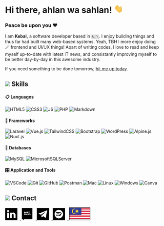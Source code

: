 # Hi there, ahlan wa sahlan! <img src="./assets/wave.gif" width="30px">

### Peace be upon you ❤️

I am **Kebal,** a software developer based in 🇲🇾. I enjoy building things and thus far had built many web-based systems. Yeah, TBH I more enjoy doing 🪄 frontend and UI/UX things! Apart of writing codes, I love to read and keep myself up-to-date with latest IT news, and consistantly improving myself to be better day-by-day in this awesome industry. 

If you need something to be done tomorrow, <a href="#contact">hit me up today</a>.

## <img src="https://media2.giphy.com/media/QssGEmpkyEOhBCb7e1/giphy.gif?cid=ecf05e47a0n3gi1bfqntqmob8g9aid1oyj2wr3ds3mg700bl&rid=giphy.gif" width ="25"><b> Skills</b>

#### 📋 Languages
    
![HTML5](https://img.shields.io/badge/html5-%23E34F26.svg?style=for-the-badge&logo=html5&logoColor=white)
![CSS3](https://img.shields.io/badge/css3-%231572B6.svg?style=for-the-badge&logo=css3&logoColor=white)
![JS](https://img.shields.io/badge/javascript%20-%23323330.svg?&style=for-the-badge&logo=javascript&logoColor=%23F7DF1E)
![PHP](https://img.shields.io/badge/php-%23777BB4.svg?style=for-the-badge&logo=php&logoColor=white)
![Markdown](https://img.shields.io/badge/markdown-%23000000.svg?style=for-the-badge&logo=markdown&logoColor=white)
   
#### 🎨 Frameworks

![Laravel](https://img.shields.io/badge/Laravel-FF2D20?style=for-the-badge&logo=laravel&logoColor=white)
![Vue.js](https://img.shields.io/badge/Vue.js-35495E?style=for-the-badge&logo=vuedotjs&logoColor=4FC08D)
![TailwindCSS](https://img.shields.io/badge/Tailwind_CSS-38B2AC?style=for-the-badge&logo=tailwind-css&logoColor=white)
![Bootstrap](https://img.shields.io/badge/bootstrap%205%20-%23563D7C.svg?&style=for-the-badge&logo=bootstrap&logoColor=white)
![WordPress](https://img.shields.io/badge/WordPress-%23117AC9.svg?style=for-the-badge&logo=wordpress&logoColor=white)
![Alpine.js](https://img.shields.io/badge/Alpine.js-%2371B7C7.svg?style=for-the-badge&logo=alpinedotjs&logoColor=white)
![Nuxt.js](https://img.shields.io/badge/Nuxt.js-%2306D17B.svg?style=for-the-badge&logo=nuxtdotjs&logoColor=white)
    
#### 💾 Databases

![MySQL](https://img.shields.io/badge/MySQL-00000F?style=for-the-badge&logo=mysql&logoColor=white)
![MicrosoftSQLServer](https://img.shields.io/badge/Microsoft%20SQL%20Server-CC2927?style=for-the-badge&logo=microsoft%20sql%20server&logoColor=white) 
    
#### 🎛️ Application and Tools

![VSCode](https://img.shields.io/badge/VS%20Code-0078d7.svg?style=for-the-badge&logo=visual-studio-code&logoColor=white)
![Git](https://img.shields.io/badge/git-%23F05033.svg?style=for-the-badge&logo=git&logoColor=white)
![GitHub](https://img.shields.io/badge/github-%23121011.svg?style=for-the-badge&logo=github&logoColor=white)
![Postman](https://img.shields.io/badge/Postman-FF6C37?style=for-the-badge&logo=Postman&logoColor=white)
![Mac](https://img.shields.io/badge/Mac-00000F?style=for-the-badge&logo=apple&logoColor=white)
![Linux](https://img.shields.io/badge/Linux-FCC624?style=for-the-badge&logo=linux&logoColor=black)
![Windows](https://img.shields.io/badge/Windows-0078D6?style=for-the-badge&logo=windows&logoColor=white)
![Canva](https://img.shields.io/badge/Canva-%2300C4CC.svg?style=for-the-badge&logo=Canva&logoColor=white) 

## <img src="https://media1.giphy.com/media/lQ6CBvgBn7QEbb0Va8/giphy.gif" width ="25"><b> Contact</b>

<a href="https://www.linkedin.com/in/miqbalhakim" target="_blank">
  <picture>
    <source media="(prefers-color-scheme: dark)" srcset="./assets/linkedin-light.png">
    <img alt="LinkedIn" src="./assets/linkedin-dark.png" width="40" height="40" style="margin-right:8px">
  </picture>
</a>

<a href="https://www.kebal.xyz" target="_blank">
  <picture>
    <source media="(prefers-color-scheme: dark)" srcset="./assets/portfolio-light.png">
    <img alt="Portfolio" src="./assets/portfolio-dark.png" width="40" height="40" style="margin-right:8px">
  </picture>
</a>

<a href="https://t.me/kebal" target="_blank">
  <picture>
    <source media="(prefers-color-scheme: dark)" srcset="./assets/telegram-light.png">
    <img alt="Telegram" src="./assets/telegram-dark.png" width="40" height="40" style="margin-right:8px">
  </picture>
</a>

<a href="https://user.spotify.com/" target="_blank">
  <picture>
    <source media="(prefers-color-scheme: dark)" srcset="./assets/spotify-light.png">
    <img alt="spotify" src="./assets/spotify-dark.png" width="40" height="40" style="margin-right:8px">
  </picture>
</a>

<picture>
  <img src="./assets/my.png" height="42">
</picture>

